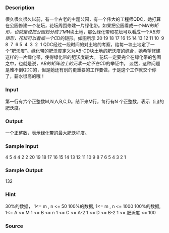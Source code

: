 
### Description
很久很久很久以前，有一个古老的主题公园，有一个伟大的工程师QDC，她打算在公园修建一个花坛，花坛周围修建一片绿化带。如果把公园看成一个M*N的矩形，也就是说把公园划分成了M*N块土地，那么绿化带和花坛可以看成一个A*B的矩形，花坛可以看成一个C*D的矩形。如图所示
20 19 18 17 16 
15 14 13 12 11 
10  9 8  7  6 
5  4  3  2  1 
QDC经过一段时间的对土地的考察，给每一块土地定了一个“肥沃度”。绿化带的肥沃度定义为A*B-C*D块土地的肥沃度的综合，她希望修建这样的一片绿化带，使得绿化带的肥沃度最大。 花坛一定要完全在绿化带的包围之中，也就是说，A*B的矩阵边上的元素一定不在C*D的举证中。 淡然，这种问题是难不倒QDC的，但是她还有别的更重要的工作要做，于是这个工作就交个你了，薪水很高的哦！

### Input
第一行有六个正整数M,N,A,B,C,D。结下来M行，每行有N 个正整数，表示（i,j)的肥沃度。
### Output
一个正整数，表示绿化带的最大肥沃程度。
### Sample Input
4 5 4 4 2 2
20 19 18 17 16
15 14 13 12 11
10 9 8 7 6
5 4 3 2 1

### Sample Output
132


### Hint
30%的数据， 1<= m , n <= 50 100%的数据, 1<= m , n <= 1000 100%的数据, 1<= A <= M 1 <= B <= n 1 <= C <= A-2 1 <= D <= B-2 1 <= 肥沃度 <= 100
### Source

